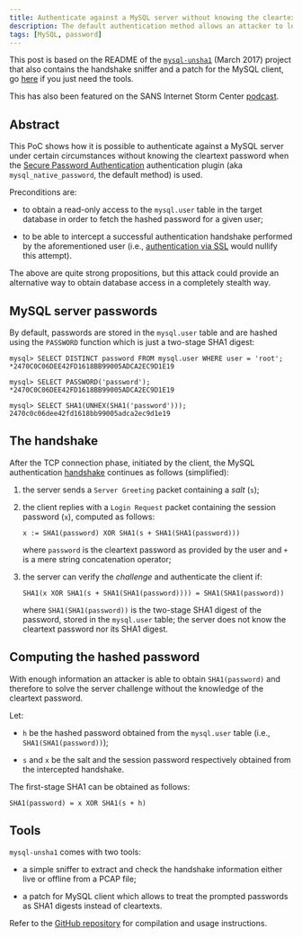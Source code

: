 ```yaml
---
title: Authenticate against a MySQL server without knowing the cleartext password
description: The default authentication method allows an attacker to log into a MySQL server by only witnessing to the TCP handshake and knowing the hashed password.
tags: [MySQL, password]
---
```


This post is based on the README of the [`mysql-unsha1`] (March 2017) project that also contains the handshake sniffer and a patch for the MySQL client, go [here][tools] if you just need the tools.

This has also been featured on the SANS Internet Storm Center [podcast].

[`mysql-unsha1`]: https://github.com/cyrus-and/mysql-unsha1
[podcast]: https://www.youtube.com/watch?v=61ksUqvpOXQ

## Abstract

This PoC shows how it is possible to authenticate against a MySQL server under certain circumstances without knowing the cleartext password when the [Secure Password Authentication] authentication plugin (aka `mysql_native_password`, the default method) is used.

Preconditions are:

- to obtain a read-only access to the `mysql.user` table in the target database in order to fetch the hashed password for a given user;

- to be able to intercept a successful authentication handshake performed by the aforementioned user (i.e., [authentication via SSL] would nullify this attempt).

The above are quite strong propositions, but this attack could provide an alternative way to obtain database access in a completely stealth way.

[Secure Password Authentication]: https://dev.mysql.com/doc/internals/en/secure-password-authentication.html
[authentication via SSL]: https://dev.mysql.com/doc/internals/en/ssl.html

## MySQL server passwords

By default, passwords are stored in the `mysql.user` table and are hashed using the `PASSWORD` function which is just a two-stage SHA1 digest:

```
mysql> SELECT DISTINCT password FROM mysql.user WHERE user = 'root';
*2470C0C06DEE42FD1618BB99005ADCA2EC9D1E19

mysql> SELECT PASSWORD('password');
*2470C0C06DEE42FD1618BB99005ADCA2EC9D1E19

mysql> SELECT SHA1(UNHEX(SHA1('password')));
2470c0c06dee42fd1618bb99005adca2ec9d1e19
```

## The handshake

After the TCP connection phase, initiated by the client, the MySQL authentication [handshake] continues as follows (simplified):

1. the server sends a `Server Greeting` packet containing a *salt* (`s`);

2. the client replies with a `Login Request` packet containing the session password (`x`), computed as follows:

    ```
    x := SHA1(password) XOR SHA1(s + SHA1(SHA1(password)))
    ```

    where `password` is the cleartext password as provided by the user and `+` is a mere string concatenation operator;

3. the server can verify the *challenge* and authenticate the client if:

    ```
    SHA1(x XOR SHA1(s + SHA1(SHA1(password)))) = SHA1(SHA1(password))
    ```

    where `SHA1(SHA1(password))` is the two-stage SHA1 digest of the password, stored in the `mysql.user` table; the server does not know the cleartext password nor its SHA1 digest.

[handshake]: https://dev.mysql.com/doc/internals/en/plain-handshake.html

## Computing the hashed password

With enough information an attacker is able to obtain `SHA1(password)` and therefore to solve the server challenge without the knowledge of the cleartext password.

Let:

- `h` be the hashed password obtained from the `mysql.user` table (i.e., `SHA1(SHA1(password))`);

- `s` and `x` be the salt and the session password respectively obtained from the intercepted handshake.

The first-stage SHA1 can be obtained as follows:

    SHA1(password) = x XOR SHA1(s + h)

## Tools

`mysql-unsha1` comes with two tools:

- a simple sniffer to extract and check the handshake information either live or offline from a PCAP file;

- a patch for MySQL client which allows to treat the prompted passwords as SHA1 digests instead of cleartexts.

Refer to the [GitHub repository][tools] for compilation and usage instructions.

[tools]: https://github.com/cyrus-and/mysql-unsha1#tools
